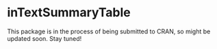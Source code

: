 # inTextSummaryTable

This package is in the process of being submitted to CRAN, so might be updated soon. Stay tuned!
